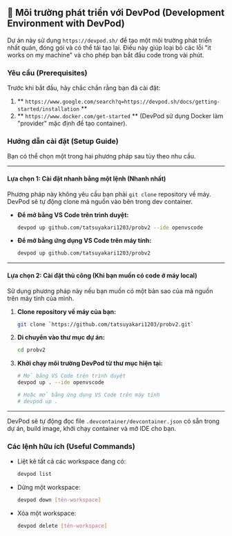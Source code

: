 ## 🚀 Môi trường phát triển với DevPod (Development Environment with DevPod)

Dự án này sử dụng `https://devpod.sh/` để tạo một môi trường phát triển nhất quán, đóng gói và có thể tái tạo lại. Điều này giúp loại bỏ các lỗi "it works on my machine" và cho phép bạn bắt đầu code trong vài phút.

### Yêu cầu (Prerequisites)

Trước khi bắt đầu, hãy chắc chắn rằng bạn đã cài đặt:

1. ** `https://www.google.com/search?q=https://devpod.sh/docs/getting-started/installation` **
2. ** `https://www.docker.com/get-started` ** (DevPod sử dụng Docker làm "provider" mặc định để tạo container).

### Hướng dẫn cài đặt (Setup Guide)

Bạn có thể chọn một trong hai phương pháp sau tùy theo nhu cầu.

-----

#### **Lựa chọn 1: Cài đặt nhanh bằng một lệnh (Nhanh nhất)**

Phương pháp này không yêu cầu bạn phải `git clone` repository về máy. DevPod sẽ tự động clone mã nguồn vào bên trong dev container.

* **Để mở bằng VS Code trên trình duyệt:**

  ```bash
  devpod up github.com/tatsuyakari1203/probv2 --ide openvscode
  ```

* **Để mở bằng ứng dụng VS Code trên máy tính:**

  ```bash
  devpod up github.com/tatsuyakari1203/probv2
  ```

-----

#### **Lựa chọn 2: Cài đặt thủ công (Khi bạn muốn có code ở máy local)**

Sử dụng phương pháp này nếu bạn muốn có một bản sao của mã nguồn trên máy tính của mình.

1. **Clone repository về máy của bạn:**

   ```bash
   git clone `https://github.com/tatsuyakari1203/probv2.git`
   ```

2. **Di chuyển vào thư mục dự án:**

   ```bash
   cd probv2
   ```

3. **Khởi chạy môi trường DevPod từ thư mục hiện tại:**

   ```bash
   # Mở bằng VS Code trên trình duyệt
   devpod up . --ide openvscode

   # Hoặc mở bằng ứng dụng VS Code trên máy tính
   # devpod up .
   ```

-----

DevPod sẽ tự động đọc file `.devcontainer/devcontainer.json` có sẵn trong dự án, build image, khởi chạy container và mở IDE cho bạn.

### Các lệnh hữu ích (Useful Commands)

* Liệt kê tất cả các workspace đang có:
  ```bash
  devpod list
  ```
* Dừng một workspace:
  ```bash
  devpod down [tên-workspace]
  ```
* Xóa một workspace:
  ```bash
  devpod delete [tên-workspace]
  ```